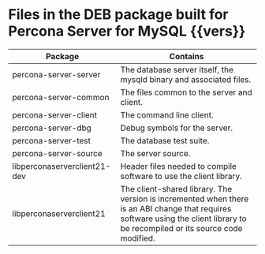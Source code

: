 # Files in the DEB package built for Percona Server for MySQL {{vers}}

| Package                      | Contains                                                                                                                                                                        |
|------------------------------|---------------------------------------------------------------------------------------------------------------------------------------------------------------------------------|
| percona-server-server   | The database server itself, the mysqld binary and associated files.                                                                                                             |
| percona-server-common        | The files common to the server and client.                                                                                                                                      |
| percona-server-client        | The command line client.                                                                                                                                                        |
| percona-server-dbg           | Debug symbols for the server.                                                                                                                                                   |
| percona-server-test          | The database test suite.                                                                                                                                                        |
| percona-server-source        | The server source.                                                                                                                                                              |
| libperconaserverclient21-dev | Header files needed to compile software to use the client library.                                                                                                              |
| libperconaserverclient21     | The client-shared library. The version is incremented when there is an ABI change that requires software using the client library to be recompiled or its source code modified. |